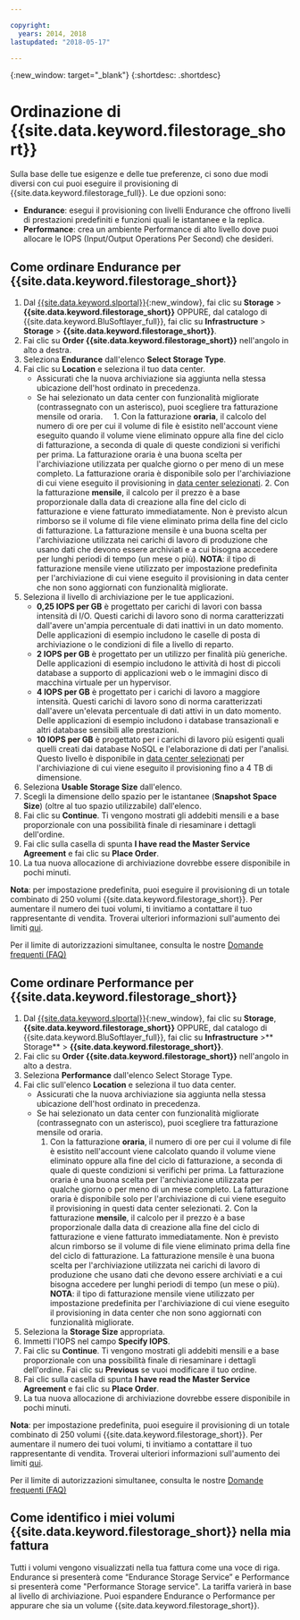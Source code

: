 ```yaml
---

copyright:
  years: 2014, 2018
lastupdated: "2018-05-17"

---
```

{:new_window: target="_blank"}
{:shortdesc: .shortdesc}

# Ordinazione di {{site.data.keyword.filestorage_short}} 

Sulla base delle tue esigenze e delle tue preferenze, ci sono due modi diversi con cui puoi eseguire il provisioning di {{site.data.keyword.filestorage_full}}. Le due opzioni sono:

- **Endurance**: esegui il provisioning con livelli Endurance che offrono livelli di prestazioni predefiniti e funzioni quali le istantanee e la replica.
- **Performance**: crea un ambiente Performance di alto livello dove puoi allocare le IOPS (Input/Output Operations Per Second) che desideri.

## Come ordinare Endurance per {{site.data.keyword.filestorage_short}}

1. Dal [{{site.data.keyword.slportal}}](https://control.softlayer.com/){:new_window}, fai clic su **Storage** > **{{site.data.keyword.filestorage_short}}** OPPURE, dal catalogo di {{site.data.keyword.BluSoftlayer_full}}, fai clic su **Infrastructure** > **Storage** > **{{site.data.keyword.filestorage_short}}**.
2. Fai clic su **Order {{site.data.keyword.filestorage_short}}** nell'angolo in alto a destra.  
3. Seleziona **Endurance** dall'elenco **Select Storage Type**.
4. Fai clic su **Location** e seleziona il tuo data center.
   - Assicurati che la nuova archiviazione sia aggiunta nella stessa ubicazione dell'host ordinato in precedenza. 
   - Se hai selezionato un data center con funzionalità migliorate (contrassegnato con un asterisco), puoi scegliere tra fatturazione mensile od oraria.
     1. Con la fatturazione **oraria**, il calcolo del numero di ore per cui il volume di file è esistito nell'account viene eseguito quando il volume viene eliminato oppure alla fine del ciclo di fatturazione, a seconda di quale di queste condizioni si verifichi per prima. La fatturazione oraria è una buona scelta per l'archiviazione utilizzata per qualche giorno o per meno di un mese completo. La fatturazione oraria è disponibile solo per l'archiviazione di cui viene eseguito il provisioning in [data center selezionati](new-ibm-block-and-file-storage-location-and-features.html). 
     2. Con la fatturazione **mensile**, il calcolo per il prezzo è a base proporzionale dalla data di creazione alla fine del ciclo di fatturazione e viene fatturato immediatamente. Non è previsto alcun rimborso se il volume di file viene eliminato prima della fine del ciclo di fatturazione. La fatturazione mensile è una buona scelta per l'archiviazione utilizzata nei carichi di lavoro di produzione che usano dati che devono essere archiviati e a cui bisogna accedere per lunghi periodi di tempo (un mese o più).
     **NOTA**: il tipo di fatturazione mensile viene utilizzato per impostazione predefinita per l'archiviazione di cui viene eseguito il provisioning in data center che non sono aggiornati con funzionalità migliorate. 
5. Seleziona il livello di archiviazione per le tue applicazioni.
    - **0,25 IOPS per GB** è progettato per carichi di lavori con bassa intensità di I/O. Questi carichi di lavoro sono di norma caratterizzati dall'avere un'ampia percentuale di dati inattivi in un dato momento. Delle applicazioni di esempio includono le caselle di posta di archiviazione o le condizioni di file a livello di reparto.
    - **2 IOPS per GB** è progettato per un utilizzo per finalità più generiche. Delle applicazioni di esempio includono le attività di host di piccoli database a supporto di applicazioni web o le immagini disco di macchina virtuale per un hypervisor.
    - **4 IOPS per GB** è progettato per i carichi di lavoro a maggiore intensità. Questi carichi di lavoro sono di norma caratterizzati dall'avere un'elevata percentuale di dati attivi in un dato momento. Delle applicazioni di esempio includono i database transazionali e altri database sensibili alle prestazioni.
    - **10 IOPS per GB** è progettato per i carichi di lavoro più esigenti quali quelli creati dai database NoSQL e l'elaborazione di dati per l'analisi. Questo livello è disponibile in [data center selezionati](new-ibm-block-and-file-storage-location-and-features.html) per l'archiviazione di cui viene eseguito il provisioning fino a 4 TB di dimensione. 
6. Seleziona **Usable Storage Size** dall'elenco. 
7. Scegli la dimensione dello spazio per le istantanee (**Snapshot Space Size**) (oltre al tuo spazio utilizzabile) dall'elenco. 
8. Fai clic su **Continue**. Ti vengono mostrati gli addebiti mensili e a base proporzionale con una possibilità finale di riesaminare i dettagli dell'ordine.
9. Fai clic sulla casella di spunta **I have read the Master Service Agreement** e fai clic su **Place Order**. 
10. La tua nuova allocazione di archiviazione dovrebbe essere disponibile in pochi minuti.

**Nota**: per impostazione predefinita, puoi eseguire il provisioning di un totale combinato di 250 volumi {{site.data.keyword.filestorage_short}}. Per aumentare il numero dei tuoi volumi, ti invitiamo a contattare il tuo rappresentante di vendita. Troverai ulteriori informazioni sull'aumento dei limiti [qui](managing-storage-limits.html).

Per il limite di autorizzazioni simultanee, consulta le nostre [Domande frequenti (FAQ)](File-Storage-FAQ.html) 

## Come ordinare Performance per {{site.data.keyword.filestorage_short}}

1. Dal [{{site.data.keyword.slportal}}](https://control.softlayer.com/){:new_window}, fai clic su **Storage**, **{{site.data.keyword.filestorage_short}}** OPPURE, dal catalogo di {{site.data.keyword.BluSoftlayer_full}}, fai clic su **Infrastructure** >** Storage** > **{{site.data.keyword.filestorage_short}}**.
2. Fai clic su **Order {{site.data.keyword.filestorage_short}}** nell'angolo in alto a destra.  
3. Seleziona **Performance** dall'elenco Select Storage Type.
4. Fai clic sull'elenco **Location** e seleziona il tuo data center. 
    - Assicurati che la nuova archiviazione sia aggiunta nella stessa ubicazione dell'host ordinato in precedenza. 
    - Se hai selezionato un data center con funzionalità migliorate (contrassegnato con un asterisco), puoi scegliere tra fatturazione mensile od oraria.  
       1. Con la fatturazione **oraria**, il numero di ore per cui il volume di file è esistito nell'account viene calcolato quando il volume viene eliminato oppure alla fine del ciclo di fatturazione, a seconda di quale di queste condizioni si verifichi per prima. La fatturazione oraria è una buona scelta per l'archiviazione utilizzata per qualche giorno o per meno di un mese completo. La fatturazione oraria è disponibile solo per l'archiviazione di cui viene eseguito il provisioning in questi data center selezionati. 2. Con la fatturazione **mensile**, il calcolo per il prezzo è a base proporzionale dalla data di creazione alla fine del ciclo di fatturazione e viene fatturato immediatamente. Non è previsto alcun rimborso se il volume di file viene eliminato prima della fine del ciclo di fatturazione. La fatturazione mensile è una buona scelta per l'archiviazione utilizzata nei carichi di lavoro di produzione che usano dati che devono essere archiviati e a cui bisogna accedere per lunghi periodi di tempo (un mese o più).
       **NOTA**: il tipo di fatturazione mensile viene utilizzato per impostazione predefinita per l'archiviazione di cui viene eseguito il provisioning in data center che non sono aggiornati con funzionalità migliorate.   
5. Seleziona la **Storage Size** appropriata.
6. Immetti l'IOPS nel campo **Specify IOPS**.
7. Fai clic su **Continue**. Ti vengono mostrati gli addebiti mensili e a base proporzionale con una possibilità finale di riesaminare i dettagli dell'ordine. Fai clic su **Previous** se vuoi modificare il tuo ordine.
8. Fai clic sulla casella di spunta **I have read the Master Service Agreement** e fai clic su **Place Order**. 
9. La tua nuova allocazione di archiviazione dovrebbe essere disponibile in pochi minuti.

**Nota**: per impostazione predefinita, puoi eseguire il provisioning di un totale combinato di 250 volumi {{site.data.keyword.filestorage_short}}. Per aumentare il numero dei tuoi volumi, ti invitiamo a contattare il tuo rappresentante di vendita. Troverai ulteriori informazioni sull'aumento dei limiti [qui](managing-storage-limits.html).

Per il limite di autorizzazioni simultanee, consulta le nostre [Domande frequenti (FAQ)](File-Storage-FAQ.html) 

## Come identifico i miei volumi {{site.data.keyword.filestorage_short}} nella mia fattura 

Tutti i volumi vengono visualizzati nella tua fattura come una voce di riga. Endurance si presenterà come “Endurance Storage Service” e Performance si presenterà come "Performance Storage service". La tariffa varierà in base al livello di archiviazione. Puoi espandere Endurance o Performance per appurare che sia un volume {{site.data.keyword.filestorage_short}}. 

